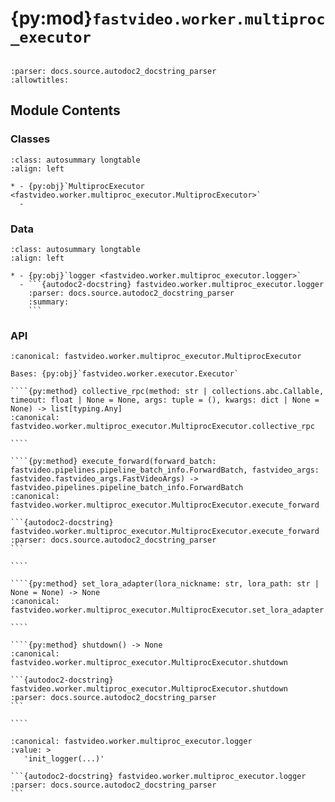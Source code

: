 # {py:mod}`fastvideo.worker.multiproc_executor`

```{py:module} fastvideo.worker.multiproc_executor
```

```{autodoc2-docstring} fastvideo.worker.multiproc_executor
:parser: docs.source.autodoc2_docstring_parser
:allowtitles:
```

## Module Contents

### Classes

````{list-table}
:class: autosummary longtable
:align: left

* - {py:obj}`MultiprocExecutor <fastvideo.worker.multiproc_executor.MultiprocExecutor>`
  -
````

### Data

````{list-table}
:class: autosummary longtable
:align: left

* - {py:obj}`logger <fastvideo.worker.multiproc_executor.logger>`
  - ```{autodoc2-docstring} fastvideo.worker.multiproc_executor.logger
    :parser: docs.source.autodoc2_docstring_parser
    :summary:
    ```
````

### API

`````{py:class} MultiprocExecutor(fastvideo_args: fastvideo.fastvideo_args.FastVideoArgs)
:canonical: fastvideo.worker.multiproc_executor.MultiprocExecutor

Bases: {py:obj}`fastvideo.worker.executor.Executor`

````{py:method} collective_rpc(method: str | collections.abc.Callable, timeout: float | None = None, args: tuple = (), kwargs: dict | None = None) -> list[typing.Any]
:canonical: fastvideo.worker.multiproc_executor.MultiprocExecutor.collective_rpc

````

````{py:method} execute_forward(forward_batch: fastvideo.pipelines.pipeline_batch_info.ForwardBatch, fastvideo_args: fastvideo.fastvideo_args.FastVideoArgs) -> fastvideo.pipelines.pipeline_batch_info.ForwardBatch
:canonical: fastvideo.worker.multiproc_executor.MultiprocExecutor.execute_forward

```{autodoc2-docstring} fastvideo.worker.multiproc_executor.MultiprocExecutor.execute_forward
:parser: docs.source.autodoc2_docstring_parser
```

````

````{py:method} set_lora_adapter(lora_nickname: str, lora_path: str | None = None) -> None
:canonical: fastvideo.worker.multiproc_executor.MultiprocExecutor.set_lora_adapter

````

````{py:method} shutdown() -> None
:canonical: fastvideo.worker.multiproc_executor.MultiprocExecutor.shutdown

```{autodoc2-docstring} fastvideo.worker.multiproc_executor.MultiprocExecutor.shutdown
:parser: docs.source.autodoc2_docstring_parser
```

````

`````

````{py:data} logger
:canonical: fastvideo.worker.multiproc_executor.logger
:value: >
   'init_logger(...)'

```{autodoc2-docstring} fastvideo.worker.multiproc_executor.logger
:parser: docs.source.autodoc2_docstring_parser
```

````
